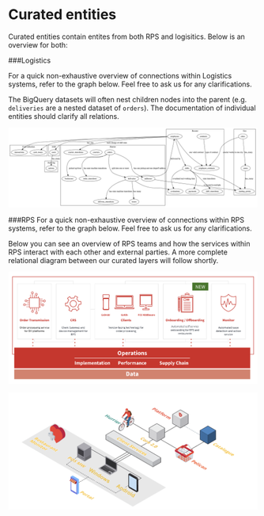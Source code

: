 # Curated entities

Curated entities contain entites from both RPS and logisitics.
Below is an overview for both:

###Logistics

For a quick non-exhaustive overview of connections within Logistics systems, refer to the graph below. Feel free to ask us for any clarifications.

The BigQuery datasets will often nest children nodes into the parent (e.g. `deliveries` are a nested dataset of `orders`). The documentation of individual entities should clarify all relations.

[![Overview of basic entities](media/graph.png)](media/graph.png)

###RPS
For a quick non-exhaustive overview of connections within RPS systems, refer to the graph below. Feel free to ask us for any clarifications.

Below you can see an overview of RPS teams and how the services within RPS interact with each other and external parties. A more complete relational diagram between our curated layers will follow shortly.

![High level overview of RPS teams](media/rps_high_level.png "High level overview of RPS teams")

![How RPS services interact](media/rps_flow.png "How RPS services interact")
